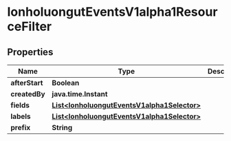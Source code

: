 

# IonholuongutEventsV1alpha1ResourceFilter


## Properties

Name | Type | Description | Notes
------------ | ------------- | ------------- | -------------
**afterStart** | **Boolean** |  |  [optional]
**createdBy** | **java.time.Instant** |  |  [optional]
**fields** | [**List&lt;IonholuongutEventsV1alpha1Selector&gt;**](IonholuongutEventsV1alpha1Selector.md) |  |  [optional]
**labels** | [**List&lt;IonholuongutEventsV1alpha1Selector&gt;**](IonholuongutEventsV1alpha1Selector.md) |  |  [optional]
**prefix** | **String** |  |  [optional]



